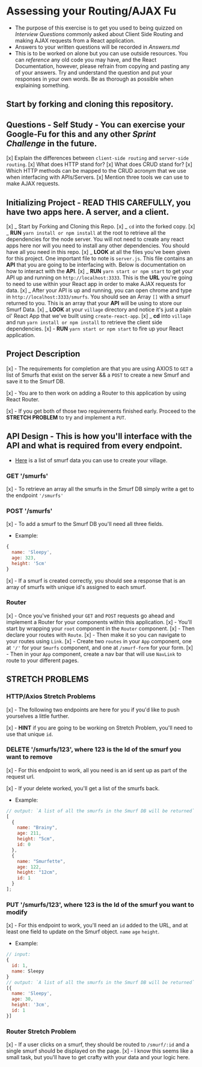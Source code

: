 # Assessing your Routing/AJAX Fu

- The purpose of this exercise is to get you used to being quizzed on _Interview Questions_ commonly asked about Client Side Routing and making AJAX requests from a React application.
- Answers to your written questions will be recorded in _Answers.md_
- This is to be worked on alone but you can use outside resources. You can _reference_ any old code you may have, and the React Documentation, however, please refrain from copying and pasting any of your answers. Try and understand the question and put your responses in your own words. Be as thorough as possible when explaining something.

## Start by forking and cloning this repository.

## Questions - Self Study - You can exercise your Google-Fu for this and any other _Sprint Challenge_ in the future.

[x] Explain the differences between `client-side routing` and `server-side routing`.
[x] What does HTTP stand for?
[x] What does CRUD stand for?
[x] Which HTTP methods can be mapped to the CRUD acronym that we use when interfacing with APIs/Servers.
[x] Mention three tools we can use to make AJAX requests.

## Initializing Project - READ THIS CAREFULLY, you have two apps here. A server, and a client.

[x] _ Start by Forking and Cloning this Repo.
[x] _ `cd` into the forked copy.
[x] _ **RUN** `yarn install or npm install` at the root to retrieve all the dependencies for the node server. You will not need to create any react apps here nor will you need to install any other dependencies. You should have all you need in this repo.
[x] _ **LOOK** at all the files you've been given for this project. One important file to note is `server.js`. This file contains an **API** that you are going to be interfacing with. Below is documentation on how to interact with the **API**.
[x] _ **RUN** `yarn start or npm start` to get your API up and running on `http://localhost:3333`. This is the **URL** you're going to need to use within your React app in order to make AJAX requests for data.
[x] _ After your API is up and running, you can open chrome and type in `http://localhost:3333/smurfs`. You should see an Array `[]` with a smurf returned to you. This is an array that your **API** will be using to store our Smurf Data.
[x] _ **LOOK** at your `village` directory and notice it's just a plain ol' React App that we've built using `create-react-app`.
[x] _ **cd** into `village` and run `yarn install or npm install` to retrieve the client side dependencies.
[x] - **RUN** `yarn start or npm start` to fire up your React application.

## Project Description

[x] - The requirements for completion are that you are using AXIOS to `GET` a list of Smurfs that exist on the server && a `POST` to create a new Smurf and save it to the Smurf DB.

[x] - You are to then work on adding a Router to this application by using React Router.

[x] - If you get both of those two requirements finished early. Proceed to the **STRETCH PROBLEM** to try and implement a `PUT`.

## API Design - This is how you'll interface with the API and what is required from every endpoint.

- [Here](http://smurfs.wikia.com/wiki/Category:Smurfs_Characters) is a list of smurf data you can use to create your village.

### GET '/smurfs'

[x] - To retrieve an array all the smurfs in the Smurf DB simply write a get to the endpoint `'/smurfs'`

### POST '/smurfs'

[x] - To add a smurf to the Smurf DB you'll need all three fields.

- Example:

```js
{
  name: 'Sleepy',
  age: 323,
  height: '5cm'
}
```

[x] - If a smurf is created correctly, you should see a response that is an array of smurfs with unique id's assigned to each smurf.

### Router

[x] - Once you've finished your `GET` and `POST` requests go ahead and implement a Router for your components within this application.
[x] - You'll start by wrapping your `root` component in the `Router` component.
[x] - Then declare your routes with `Route`.
[x] - Then make it so you can navigate to your routes using `Link`.
[x] - Create two `routes` in your `App` component, one at `'/'` for your `Smurfs` component, and one at `/smurf-form` for your form.
[x] - Then in your `App` component, create a nav bar that will use `NavLink` to route to your different pages.

## STRETCH PROBLEMS

### HTTP/Axios Stretch Problems

[x] - The following two endpoints are here for you if you'd like to push yourselves a little further.

[x] - **HINT** if you are going to be working on Stretch Problem, you'll need to use that unique `id`.

### DELETE '/smurfs/123', where 123 is the Id of the smurf you want to remove

[x] - For this endpoint to work, all you need is an id sent up as part of the request url.

[x] - If your delete worked, you'll get a list of the smurfs back.

- Example:

```js
// output: `A list of all the smurfs in the Smurf DB will be returned`
[
  {
    name: "Brainy",
    age: 211,
    height: "5cm",
    id: 0
  },
  {
    name: "Smurfette",
    age: 122,
    height: "12cm",
    id: 1
  }
];
```

### PUT '/smurfs/123', where 123 is the Id of the smurf you want to modify

[x] - For this endpoint to work, you'll need an `id` added to the URL, and at least one field to update on the Smurf object. `name` `age` `height`.

- Example:

```js
// input:
{
  id: 1,
  name: Sleepy
}
// output: `A list of all the smurfs in the Smurf DB will be returned`
[{
  name: 'Sleepy',
  age: 30,
  height: '3cm',
  id: 1
}]
```

### Router Stretch Problem

[x] - If a user clicks on a smurf, they should be routed to `/smurf/:id` and a single smurf should be displayed on the page.
[x] - I know this seems like a small task, but you'll have to get crafty with your data and your logic here.
